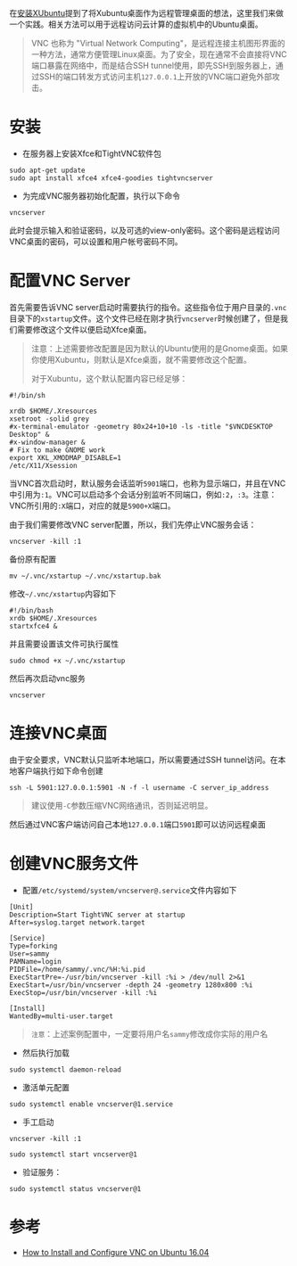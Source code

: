 在[安装XUbuntu](../ubuntu/install/install_xubuntu)提到了将Xubuntu桌面作为远程管理桌面的想法，这里我们来做一个实践。相关方法可以用于远程访问云计算的虚拟机中的Ubuntu桌面。

> VNC 也称为 "Virtual Network Computing"，是远程连接主机图形界面的一种方法，通常方便管理Linux桌面。为了安全，现在通常不会直接将VNC端口暴露在网络中，而是结合SSH tunnel使用，即先SSH到服务器上，通过SSH的端口转发方式访问主机`127.0.0.1`上开放的VNC端口避免外部攻击。

# 安装

* 在服务器上安装Xfce和TightVNC软件包

```
sudo apt-get update
sudo apt install xfce4 xfce4-goodies tightvncserver
```

* 为完成VNC服务器初始化配置，执行以下命令

```
vncserver
```

此时会提示输入和验证密码，以及可选的view-only密码。这个密码是远程访问VNC桌面的密码，可以设置和用户帐号密码不同。

# 配置VNC Server

首先需要告诉VNC server启动时需要执行的指令。这些指令位于用户目录的`.vnc`目录下的`xstartup`文件。这个文件已经在刚才执行`vncserver`时候创建了，但是我们需要修改这个文件以便启动Xfce桌面。

> 注意：上述需要修改配置是因为默认的Ubuntu使用的是Gnome桌面。如果你使用Xubuntu，则默认是Xfce桌面，就不需要修改这个配置。
>
> 对于Xubuntu，这个默认配置内容已经足够：

```
#!/bin/sh

xrdb $HOME/.Xresources
xsetroot -solid grey
#x-terminal-emulator -geometry 80x24+10+10 -ls -title "$VNCDESKTOP Desktop" &
#x-window-manager &
# Fix to make GNOME work
export XKL_XMODMAP_DISABLE=1
/etc/X11/Xsession
```

当VNC首次启动时，默认服务会话监听`5901`端口，也称为显示端口，并且在VNC中引用为`:1`。VNC可以启动多个会话分别监听不同端口，例如`:2`，`:3`。注意：VNC所引用的`:X`端口，对应的就是`5900+X`端口。

由于我们需要修改VNC server配置，所以，我们先停止VNC服务会话：

```
vncserver -kill :1
```

备份原有配置

```
mv ~/.vnc/xstartup ~/.vnc/xstartup.bak
```

修改`~/.vnc/xstartup`内容如下

```
#!/bin/bash
xrdb $HOME/.Xresources
startxfce4 &
```

并且需要设置该文件可执行属性 

```
sudo chmod +x ~/.vnc/xstartup
```

然后再次启动vnc服务

```
vncserver
```

# 连接VNC桌面

由于安全要求，VNC默认只监听本地端口，所以需要通过SSH tunnel访问。在本地客户端执行如下命令创建

```
ssh -L 5901:127.0.0.1:5901 -N -f -l username -C server_ip_address
```

> 建议使用`-C`参数压缩VNC网络通讯，否则延迟明显。

然后通过VNC客户端访问自己本地`127.0.0.1`端口`5901`即可以访问远程桌面

# 创建VNC服务文件

* 配置`/etc/systemd/system/vncserver@.service`文件内容如下

```
[Unit]
Description=Start TightVNC server at startup
After=syslog.target network.target

[Service]
Type=forking
User=sammy
PAMName=login
PIDFile=/home/sammy/.vnc/%H:%i.pid
ExecStartPre=-/usr/bin/vncserver -kill :%i > /dev/null 2>&1
ExecStart=/usr/bin/vncserver -depth 24 -geometry 1280x800 :%i
ExecStop=/usr/bin/vncserver -kill :%i

[Install]
WantedBy=multi-user.target
```

> `注意`：上述案例配置中，一定要将用户名`sammy`修改成你实际的用户名

* 然后执行加载

```
sudo systemctl daemon-reload
```

* 激活单元配置

```
sudo systemctl enable vncserver@1.service
```

* 手工启动

```
vncserver -kill :1

sudo systemctl start vncserver@1
```

* 验证服务：

```
sudo systemctl status vncserver@1
```

# 参考

* [How to Install and Configure VNC on Ubuntu 16.04](https://www.digitalocean.com/community/tutorials/how-to-install-and-configure-vnc-on-ubuntu-16-04)
